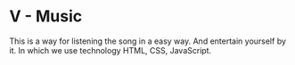 # V - Music
This is a way for listening the song in a easy way. And entertain yourself by it. In which we use technology HTML, CSS, JavaScript.


